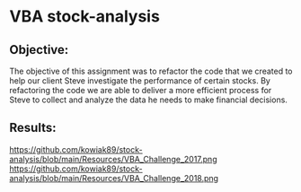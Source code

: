 # VBA stock-analysis

## Objective:
The objective of this assignment was to refactor the code that we created to help our client Steve investigate the performance of certain stocks.  By refactoring the code we are able to deliver a more efficient process for Steve to collect and analyze the data he needs to make financial decisions.

## Results:
https://github.com/kowiak89/stock-analysis/blob/main/Resources/VBA_Challenge_2017.png
https://github.com/kowiak89/stock-analysis/blob/main/Resources/VBA_Challenge_2018.png
